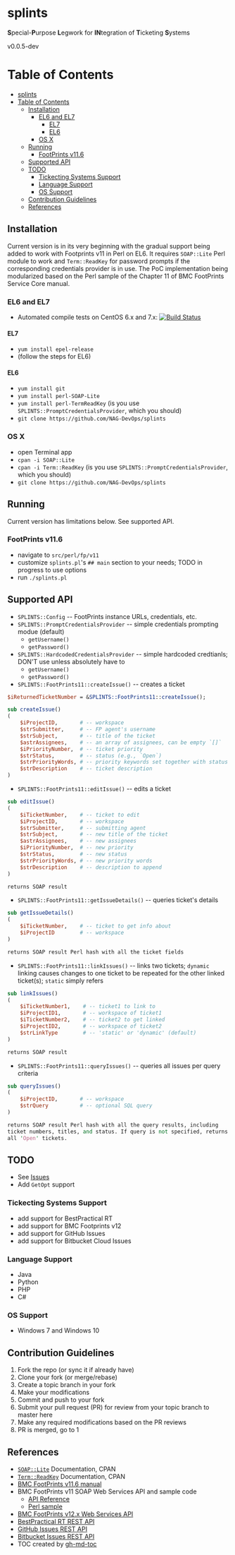 # splints
**S**pecial-**P**urpose **L**egwork for **IN**tegration of **T**icketing **S**ystems

v0.0.5-dev

Table of Contents
=================

   * [splints](#splints)
   * [Table of Contents](#table-of-contents)
      * [Installation](#installation)
         * [EL6 and EL7](#el6-and-el7)
            * [EL7](#el7)
            * [EL6](#el6)
         * [OS X](#os-x)
      * [Running](#running)
         * [FootPrints v11.6](#footprints-v116)
      * [Supported API](#supported-api)
      * [TODO](#todo)
         * [Tickecting Systems Support](#tickecting-systems-support)
         * [Language Support](#language-support)
         * [OS Support](#os-support)
      * [Contribution Guidelines](#contribution-guidelines)
      * [References](#references)

## Installation ##

Current version is in its very beginning with the gradual
support being added to work with Footprints v11 in Perl on EL6.
It requires `SOAP::Lite` Perl module to work and `Term::ReadKey`
for password prompts if the corresponding credentials provider is in use.
The PoC implementation being modularized based on the
Perl sample of the Chapter 11 of BMC FootPrints Service Core manual.

### EL6 and EL7 ###

- Automated compile tests on CentOS 6.x and 7.x:
  [![Build Status](https://travis-ci.org/NAG-DevOps/splints.svg?branch=master)](https://travis-ci.org/NAG-DevOps/splints)

#### EL7 ####

- `yum install epel-release`
- (follow the steps for EL6)

#### EL6 ####

- `yum install git`
- `yum install perl-SOAP-Lite`
- `yum install perl-TermReadKey` (is you use `SPLINTS::PromptCredentialsProvider`, which you should)
- `git clone https://github.com/NAG-DevOps/splints`

### OS X ###

- open Terminal app
- `cpan -i SOAP::Lite`
- `cpan -i Term::ReadKey` (is you use `SPLINTS::PromptCredentialsProvider`, which you should)
- `git clone https://github.com/NAG-DevOps/splints`

## Running ##

Current version has limitations below. See supported API.

### FootPrints v11.6 ###

- navigate to `src/perl/fp/v11`
- customize `splints.pl`'s `## main` section to your needs; TODO in progress to use options
- run `./splints.pl`

## Supported API ###

- `SPLINTS::Config` -- FootPrints instance URLs, credentials, etc.
- `SPLINTS::PromptCredentialsProvider` -- simple credentials prompting modue (default)
    - `getUsername()`
    - `getPassword()`
- `SPLINTS::HardcodedCredentialsProvider` -- simple hardcoded credtianls; DON'T use unless absolutely have to
    - `getUsername()`
    - `getPassword()`
- `SPLINTS::FootPrints11::createIssue()` -- creates a ticket
```perl
$iReturnedTicketNumber = &SPLINTS::FootPrints11::createIssue();

sub createIssue()
(
    $iProjectID,       # -- workspace
    $strSubmitter,     # -- FP agent's username
    $strSubject,       # -- title of the ticket
    $astrAssignees,    # -- an array of assignees, can be empty `[]`
    $iPriorityNumber,  # -- ticket priority
    $strStatus,        # -- status (e.g., `Open`)
    $strPriorityWords, # -- priority keywords set together with status
    $strDescription    # -- ticket description
)
```
- `SPLINTS::FootPrints11::editIssue()` -- edits a ticket
```perl
sub editIssue()
(
    $iTicketNumber,    # -- ticket to edit
    $iProjectID,       # -- workspace
    $strSubmitter,     # -- submitting agent
    $strSubject,       # -- new title of the ticket
    $astrAssignees,    # -- new assignees
    $iPriorityNumber,  # -- new priority
    $strStatus,        # -- new status
    $strPriorityWords, # -- new priority words
    $strDescription    # -- description to append
)

returns SOAP result
```
- `SPLINTS::FootPrints11::getIssueDetails()` -- queries ticket's details
```perl
sub getIssueDetails()
(
    $iTicketNumber,    # -- ticket to get info about
    $iProjectID        # -- workspace
)

returns SOAP result Perl hash with all the ticket fields
```
- `SPLINTS::FootPrints11::linkIssues()` -- links two tickets; `dynamic` linking causes changes to one ticket
to be repeated for the other linked ticket(s); `static` simply refers
```perl
sub linkIssues()
(
    $iTicketNumber1,    # -- ticket1 to link to
    $iProjectID1,       # -- workspace of ticket1
    $iTicketNumber2,    # -- ticket2 to get linked
    $iProjectID2,       # -- workspace of ticket2
    $strLinkType        # -- 'static' or 'dynamic' (default)
)

returns SOAP result
```
- `SPLINTS::FootPrints11::queryIssues()` -- queries all issues per query criteria
```perl
sub queryIssues()
(
    $iProjectID,       # -- workspace
    $strQuery          # -- optional SQL query
)

returns SOAP result Perl hash with all the query results, including
ticket numbers, titles, and status. If query is not specified, returns
all 'Open' tickets.
```

## TODO ##

- See [Issues](https://github.com/NAG-DevOps/splints/issues)
- Add `GetOpt` support

### Tickecting Systems Support ###

- add support for BestPractical RT
- add support for BMC Footprints v12
- add support for GitHub Issues
- add support for Bitbucket Cloud Issues

### Language Support ###

- Java
- Python
- PHP
- C#

### OS Support ###

- Windows 7 and Windows 10

## Contribution Guidelines ##

1. Fork the repo (or sync it if already have)
2. Clone your fork (or merge/rebase)
3. Create a topic branch in your fork
4. Make your modifications
5. Commit and push to your fork
6. Submit your pull request (PR) for review from your topic branch to master here
7. Make any required modifications based on the PR reviews
8. PR is merged, go to 1

## References ##

- [`SOAP::Lite`](http://search.cpan.org/perldoc?SOAP%3A%3ALite) Documentation, CPAN
- [`Term::ReadKey`](http://search.cpan.org/perldoc?Term%3A%3AReadKey) Documentation, CPAN
- [BMC FootPrints v11.6 manual](https://docs.bmc.com/docs/display/public/FPSC0/Version+11.6+PDFs)
- BMC FootPrints v11 SOAP Web Services API and sample code
    - [API Reference](https://tracks.usask.ca/help/FootPrintsHelp/content/footprints_apimaintopic.htm)
    - [Perl sample](https://tracks.usask.ca/help/FootPrintsHelp/content/perl_sample.htm)
- [BMC FootPrints v12.x Web Services API](https://docs.bmc.com/docs/display/public/FPSC120/Configuring+Web+Services)
- [BestPractical RT REST API](https://rt-wiki.bestpractical.com/wiki/REST)
- [GitHub Issues REST API](https://developer.github.com/v3/issues/)
- [Bitbucket Issues REST API](https://confluence.atlassian.com/bitbucket/issues-resource-296095191.html)
- TOC created by [gh-md-toc](https://github.com/ekalinin/github-markdown-toc)
